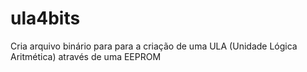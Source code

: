 # ula4bits

Cria arquivo binário para para a criação de uma ULA (Unidade Lógica Aritmética) através de uma EEPROM